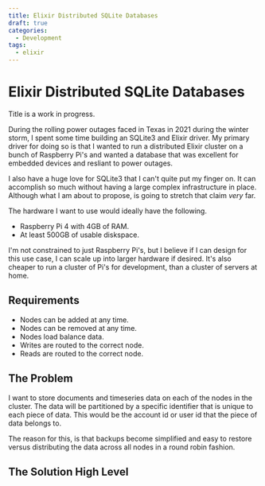 ```yaml
---
title: Elixir Distributed SQLite Databases
draft: true
categories:
  - Development
tags:
  - elixir
---
```


# Elixir Distributed SQLite Databases

Title is a work in progress.

During the rolling power outages faced in Texas in 2021 during the winter storm,
I spent some time building an SQLite3 and Elixir driver. My primary driver for
doing so is that I wanted to run a distributed Elixir cluster on a bunch of
Raspberry Pi's and wanted a database that was excellent for embedded devices and
resliant to power outages.

I also have a huge love for SQLite3 that I can't quite put my finger on. It can
accomplish so much without having a large complex infrastructure in place.
Although what I am about to propose, is going to stretch that claim _very_ far.

The hardware I want to use would ideally have the following.

* Raspberry Pi 4 with 4GB of RAM.
* At least 500GB of usable diskspace.

I'm not constrained to just Raspberry Pi's, but I believe if I can design for
this use case, I can scale up into larger hardware if desired. It's also cheaper
to run a cluster of Pi's for development, than a cluster of servers at home.

## Requirements

* Nodes can be added at any time.
* Nodes can be removed at any time.
* Nodes load balance data.
* Writes are routed to the correct node.
* Reads are routed to the correct node.

## The Problem

I want to store documents and timeseries data on each of the nodes in the
cluster. The data will be partitioned by a specific identifier that is unique to
each piece of data. This would be the account id or user id that the piece of
data belongs to.

The reason for this, is that backups become simplified and easy to restore
versus distributing the data across all nodes in a round robin fashion.

## The Solution High Level
